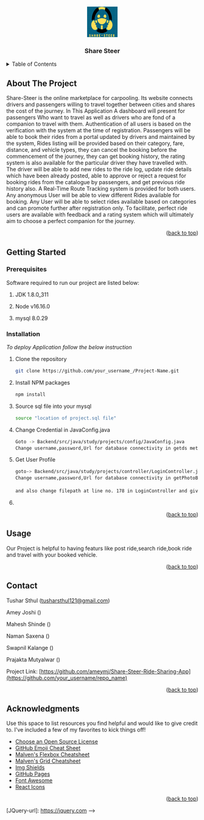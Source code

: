 
<!-- PROJECT LOGO -->
<br />
<div align="center">
    <img src="Images/logos.png" alt="Logo" width="80" height="80">
  </a>

  <h3 align="center">Share Steer</h3>
</div>



<!-- TABLE OF CONTENTS -->
<details>
  <summary>Table of Contents</summary>
  <ol>
    <li>
      <a href="#about-the-project">About The Project</a>
      <ul>
        <li><a href="#built-with">Built With</a></li>
      </ul>
    </li>
    <li>
      <a href="#getting-started">Getting Started</a>
      <ul>
        <li><a href="#prerequisites">Prerequisites</a></li>
        <li><a href="#installation">Installation</a></li>
      </ul>
    </li>
    <li><a href="#usage">Usage</a></li>
    <li><a href="#license">License</a></li>
    <li><a href="#contact">Contact</a></li>
    <li><a href="#acknowledgments">Acknowledgments</a></li>
  </ol>
</details>



<!-- ABOUT THE PROJECT -->
## About The Project
Share-Steer is the online marketplace for carpooling. 
Its website connects drivers and passengers willing to travel together between cities and shares the cost of the journey. 
In This Application A dashboard will present for passengers Who want to travel as well as drivers who are fond of a companion to travel with them. 
Authentication of all users is based on the verification with the system at the time of registration. 
Passengers will be able to book their rides from a portal updated by drivers and maintained by the system, Rides listing will be provided based on their category, fare, distance, and vehicle types, they can cancel the booking before the commencement of the journey, they can get booking history, the rating system is also available for the particular driver they have travelled with. 
The driver will be able to add new rides to the ride log, update ride details which have been already posted, able to approve or reject a request for booking rides from the catalogue by passengers, and get previous ride history also.
A Real-Time Route Tracking system is provided for both users.  
Any anonymous User will be able to view different Rides available for booking. Any User will be able to select rides available based on categories and can promote further after registration only. 
To facilitate, perfect ride users are available with feedback and a rating system which will ultimately aim to choose a perfect companion for the journey.

<p align="right">(<a href="#readme-top">back to top</a>)</p>



<!-- GETTING STARTED -->
## Getting Started


### Prerequisites

Software required to run our project are listed below:

1. JDK 1.8.0_311

2. Node v16.16.0

3. mysql 8.0.29

### Installation

_To deploy Application follow the below instruction_

1. Clone the repository
   ```sh
   git clone https://github.com/your_username_/Project-Name.git
   ```
2. Install NPM packages
   ```sh
   npm install
   ```

3. Source sql file into your mysql
   ```sh
   source "location of project.sql file"
   ```
3. Change Credential in JavaConfig.java
   ```sh
   Goto -> Backend/src/java/study/projects/config/JavaConfig.java
   Change username,password,Url for database connectivity in getds method
   ```
4. Get User Profile 
   ```sh
   goto-> Backend/src/java/study/projects/controller/LoginController.java
   Change username,password,Url for database connectivity in getPhotoById method

   and also change filepath at line no. 178 in LoginController and give path of your directory of FrontEnd\\src\\pages\\Profile\\images\\user.jpg 
   ```
5.


<p align="right">(<a href="#readme-top">back to top</a>)</p>



<!-- USAGE EXAMPLES -->
## Usage

Our Project is helpful to having featurs like post ride,search ride,book ride and travel with your booked vehicle.


<p align="right">(<a href="#readme-top">back to top</a>)</p>



<!-- CONTACT -->
## Contact

Tushar Sthul (tusharsthul121@gmail.com)

Amey Joshi ()

Mahesh Shinde ()

Naman Saxena ()

Swapnil Kalange ()

Prajakta Mutyalwar ()

Project Link: [https://github.com/ameymj/Share-Steer-Ride-Sharing-App](https://github.com/your_username/repo_name)

<p align="right">(<a href="#readme-top">back to top</a>)</p>



<!-- ACKNOWLEDGMENTS -->
## Acknowledgments

Use this space to list resources you find helpful and would like to give credit to. I've included a few of my favorites to kick things off!

* [Choose an Open Source License](https://choosealicense.com)
* [GitHub Emoji Cheat Sheet](https://www.webpagefx.com/tools/emoji-cheat-sheet)
* [Malven's Flexbox Cheatsheet](https://flexbox.malven.co/)
* [Malven's Grid Cheatsheet](https://grid.malven.co/)
* [Img Shields](https://shields.io)
* [GitHub Pages](https://pages.github.com)
* [Font Awesome](https://fontawesome.com)
* [React Icons](https://react-icons.github.io/react-icons/search)

<p align="right">(<a href="#readme-top">back to top</a>)</p>



<!-- MARKDOWN LINKS & IMAGES -->
<!-- https://www.markdownguide.org/basic-syntax/#reference-style-links -->
[contributors-shield]: https://img.shields.io/github/contributors/othneildrew/Best-README-Template.svg?style=for-the-badge
[contributors-url]: https://github.com/ameymj/Share-Steer-Ride-Sharing-App/graphs/contributors
[forks-shield]: https://img.shields.io/github/forks/othneildrew/Best-README-Template.svg?style=for-the-badge
[forks-url]: https://github.com/othneildrew/Best-README-Template/network/members
[stars-shield]: https://img.shields.io/github/stars/othneildrew/Best-README-Template.svg?style=for-the-badge
[stars-url]: https://github.com/othneildrew/Best-README-Template/stargazers
[issues-shield]: https://img.shields.io/github/issues/othneildrew/Best-README-Template.svg?style=for-the-badge
[issues-url]: https://github.com/othneildrew/Best-README-Template/issues
[license-shield]: https://img.shields.io/github/license/othneildrew/Best-README-Template.svg?style=for-the-badge
[license-url]: https://github.com/othneildrew/Best-README-Template/blob/master/LICENSE.txt
[linkedin-shield]: https://img.shields.io/badge/-LinkedIn-black.svg?style=for-the-badge&logo=linkedin&colorB=555
[linkedin-url]: https://linkedin.com/in/othneildrew
[product-screenshot]: images/screenshot.png
[Next.js]: https://img.shields.io/badge/next.js-000000?style=for-the-badge&logo=nextdotjs&logoColor=white
[Next-url]: https://nextjs.org/
[React.js]: https://img.shields.io/badge/React-20232A?style=for-the-badge&logo=react&logoColor=61DAFB
[React-url]: https://reactjs.org/
[Vue.js]: https://img.shields.io/badge/Vue.js-35495E?style=for-the-badge&logo=vuedotjs&logoColor=4FC08D
[Vue-url]: https://vuejs.org/
[Angular.io]: https://img.shields.io/badge/Angular-DD0031?style=for-the-badge&logo=angular&logoColor=white
[Angular-url]: https://angular.io/
[Svelte.dev]: https://img.shields.io/badge/Svelte-4A4A55?style=for-the-badge&logo=svelte&logoColor=FF3E00
[Svelte-url]: https://svelte.dev/
[Laravel.com]: https://img.shields.io/badge/Laravel-FF2D20?style=for-the-badge&logo=laravel&logoColor=white


[Laravel-url]: https://laravel.com
[Bootstrap.com]: https://img.shields.io/badge/Bootstrap-563D7C?style=for-the-badge&logo=bootstrap&logoColor=white
[Bootstrap-url]: https://getbootstrap.com
[JQuery.com]: https://img.shields.io/badge/jQuery-0769AD?style=for-the-badge&logo=jquery&logoColor=white
[JQuery-url]: https://jquery.com  -->